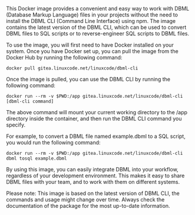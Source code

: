 This Docker image provides a convenient and easy way to work with DBML (Database Markup Language) files in your projects without the need to install the DBML CLI (Command Line Interface) using npm. The image contains the latest version of the DBML CLI, which can be used to convert DBML files to SQL scripts or to reverse-engineer SQL scripts to DBML files.

To use the image, you will first need to have Docker installed on your system. Once you have Docker set up, you can pull the image from the Docker Hub by running the following command:

```docker pull gitea.linuxcode.net/linuxcode/dbml-cli```

Once the image is pulled, you can use the DBML CLI by running the following command:

```docker run --rm -v $PWD:/app gitea.linuxcode.net/linuxcode/dbml-cli [dbml-cli command]```

The above command will mount your current working directory to the /app directory inside the container, and then run the DBML CLI command you specify.

For example, to convert a DBML file named example.dbml to a SQL script, you would run the following command:

```docker run --rm -v $PWD:/app gitea.linuxcode.net/linuxcode/dbml-cli dbml tosql example.dbml```

By using this image, you can easily integrate DBML into your workflow, regardless of your development environment. This makes it easy to share DBML files with your team, and to work with them on different systems.

Please note: This image is based on the latest version of DBML CLI, the commands and usage might change over time. Always check the documentation of the package for the most up-to-date information.
